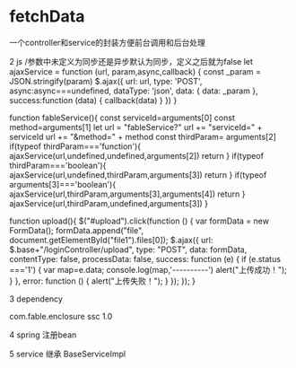 # fetchData
一个controller和service的封装方便前台调用和后台处理

2  js
/参数中未定义为同步还是异步默认为同步，定义之后就为false
let ajaxService = function (url, param,async,callback) {
    const _param = JSON.stringify(param)
    $.ajax({
        url: url,
        type: 'POST',
        async:async===undefined,
        dataType: 'json',
        data: { data: _param },
        success:function (data) {
            callback(data)
        }
    })
}

function fableService(){
    const serviceId=arguments[0]
    const method=arguments[1]
    let url = "fableService?"
    url += "serviceId=" + serviceId
    url += "&method=" + method
    const thirdParam= arguments[2]
    if(typeof thirdParam==='function'){
        ajaxService(url,undefined,undefined,arguments[2])
        return
    }
    if(typeof thirdParam==='boolean'){
        ajaxService(url,undefined,thirdParam,arguments[3])
        return
    }
    if(typeof arguments[3]==='boolean'){
        ajaxService(url,thirdParam,arguments[3],arguments[4])
        return
    }
    ajaxService(url,thirdParam,undefined,arguments[3])
}

function upload(){
	   $("#upload").click(function () {
            var formData = new FormData();
            formData.append("file", document.getElementById("file1").files[0]);
            $.ajax({
                url: $.base+"/loginController/upload",
                type: "POST",
                data: formData,
                contentType: false,
                processData: false,
                success: function (e) {
                    if (e.status ==='1') {
                    	var map=e.data;
                    	console.log(map,'----------')
                        alert("上传成功！");
                    }
                },
                error: function () {
                    alert("上传失败！");
                }
            });
        });
}

3 dependency

<dependency>
       <groupId>com.fable.enclosure</groupId>
         <artifactId>ssc</artifactId>
      <version>1.0</version>
      </dependency>
	  
4	 spring 注册bean
	  
<bean name="enclosureBeanUtil" class="com.fable.enclosure.bussiness.util.SpringContextUtil" />


5 service 继承 BaseServiceImpl
